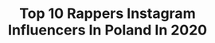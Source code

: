 ---
title: Top 10 Rappers Instagram Influencers In Poland In 2020
description: >-
  Find top rappers Instagram influencers in Poland in 2020. Most popular hashtags: #rapper #music #trap.
platform: Instagram
hits: 10
text_top: Identify the most popular Instagram accounts on inBeat.
text_bottom: Our platform holds 10 Instagram influencers like this in Poland for you to pitch.
profiles:
  - username: "shrek_kmg"
    fullname: >-
      שרק - ShrekDiMC
    bio: >-
      Rapper&songwriter/video editor TACT RECORDS TEL AVIV 2020 קליפ חדש עכשיו ביוטיוב שרק וצוקוש - ראש טוב 😉
    location: "Poland"
    followers: 4652
    engagement: 1288
    commentsToLikes: 0.055515
    id: ckap6vkkxhiz20i781h72ypn5
    verified: false
    hashtags: ""
  - username: "waldemar_kasta"
    fullname: >-
      Waldemar WALL-E Kasta
    bio: >-
      Rocznik 78. Urodzony we Wrocławiu.Od 1993 rapper w K.A.S.T.A(Konfederacja Absolwentów Szkoły Technicznej Artykulacji).
    location: "Poland"
    followers: 6394
    engagement: 903
    commentsToLikes: 0.026453
    id: ck5q9k6odbinr0i11d3uswiew
    verified: false
    hashtags: ""
  - username: "marcinklosowski.official"
    fullname: >-
      Marcin Kłosowski
    bio: >-
      ➡ Singer🎵 🎤 ❤ Songwriter ✍🏻 ➡️ Aktor 🎬 Model🕴➡ Snap: marcin22338 👻 ➡️ Kontakt/Współpraca: marcin22338@gmail.com ➡️ Kanał YouTube Marcin Kłosowski👇📀🎞
    location: "Poland"
    followers: 52429
    engagement: 494
    commentsToLikes: 0.028546
    id: ck13cnlci18op0i192di2e2ax
    verified: true
    hashtags: "#songwriter, #sing, #photooftheday, #instaboy"
  - username: "negahdarinia"
    fullname: >-
      Amir Hossein - Negahdari Nia
    bio: >-
      CBO at "Catchy-SoundZ" Production / Toronto 🇨🇦 - Follow me on #Spotify ⤵
    location: "Poland"
    followers: 25683
    engagement: 187
    commentsToLikes: 0.015287
    id: ck6u9h318xiuw0j719g2mfefb
    verified: false
    hashtags: "#rapfreestyle, #nekfeu, #googleplaymusic, #tidal"
  - username: "sebastianklawikowski"
    fullname: >-
      Sebastian Klawikowski
    bio: >-
      Rysuje... @klawikthecreator 👻 Snapchat: klawikowskikrul 📖 Facebook: Sklawikowski 📧 Email: sklawik1@gmail.com
    location: "Poland"
    followers: 49529
    engagement: 1255
    commentsToLikes: 0.008992
    id: ck8sxf55fh69t0j78u8wmad6x
    verified: false
    hashtags: "#friz, #paint, #painting, #6style"
  - username: "emergency_queen"
    fullname: >-
      Julia Piątek
    bio: >-
      Emergency Medicine Doctor 🚑👩🏻‍⚕️ Śpiewający lekarz rezydent z dużą dawką czarnego humoru i ironii Born in 🇩🇪 Living in 🇵🇱 Studied in 🇬🇧 language
    location: "Poland"
    followers: 40781
    engagement: 642
    commentsToLikes: 0.033940
    id: ck8t563058wh20j78jmqzywbi
    verified: false
    hashtags: "#lekarz, #warszawa, #doctor, #emergencymedicine"
  - username: "femin.official"
    fullname: >-
      Femin
    bio: >-
      Muzyk 🎼Artysta👤 Wokalista🎤 Gitarzysta🎸 📀 Właściciel Remedium Music New Song: v v v
    location: "Poland"
    followers: 19370
    engagement: 102
    commentsToLikes: 0.040165
    id: ck0u7bq6o4afn0i197og62fm1
    verified: false
    hashtags: "#love, #polishboy, #niceday, #walentynki"
  - username: "aspermastter23"
    fullname: >-
      Un Papá Rapper ♥️
    bio: >-
      𝑀𝑧𝑎.||8’𝑘💓 - •(𝚄𝚗 𝟷𝟺/𝟻)✨ - •𝑯𝑶𝑴𝑬𝑹𝑼𝑵🏌🏻‍♂️ - •23/4 𝑑𝑖𝑎 𝑑𝑒 𝑙𝑜𝑠 𝑙𝑜𝑛𝑑𝑟𝑖𝑠𝑡𝑎𝑠 - ᴘᴀᴜʟᴏ: ᴍᴇ sᴜʙɪó ᴀ sᴜ ʜɪsᴛᴏʀɪᴀ x7📲,ᴍᴅ x3+history, ❤️x15,💬x4, x74👀,lo conocí📸
    location: "Poland"
    followers: 8140
    engagement: 1315
    commentsToLikes: 0.145711
    id: ckaowbs8p885w0i78grjt5czd
    verified: false
    hashtags: "#homerun, #paulolondra, #liberenalleon, #skrr"
  - username: "paancia"
    fullname: >-
      Karolina
    bio: >-
      Dokonałam niemożliwego dla mnie samej. Schudłam 45kg :) Kontakt: deebilica@gmail.com
    location: "Poland"
    followers: 15435
    engagement: 1371
    commentsToLikes: 0.031184
    id: ck8t4nlth7fkx0j78m6xbk7fj
    verified: false
    hashtags: "#kot, #noworodek, #mamaicorka, #hm"
  - username: "_amimami_"
    fullname: >-
      Aneta 🌿
    bio: >-
      • Wife ▪ 02.08.14 • Mom▪Igor 18.03.17 | Nina 16.04.20 🌿Dekorator wnętrz, grafik, ilustrator anejas002@ gmail.com
    location: "Poland"
    followers: 23685
    engagement: 278
    commentsToLikes: 0.081140
    id: ck8tdaq1c2l9a0j78idlsr7la
    verified: false
    hashtags: "#rzeczydladzieci, #stillife, #fallvibes, #kocykdladzieci"
---
